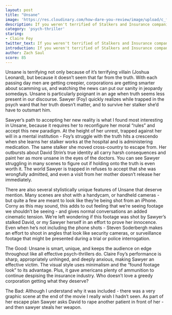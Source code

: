 ```yaml
---
layout: post
title: "Unsane"
image: 'https://res.cloudinary.com/how-dare-you-review/image/upload/c_fill,h_399,w_760/v1528958645/unsane.jpg'
description: If you weren't terrified of Stalkers and Insurance companies before... Unsane will scare you straight.       
category: 'psych-thriller'
staring: 
- Claire Foy
twitter_text: If you weren't terrified of Stalkers and Insurance companies before... Unsane will scare you straight.  
introduction: If you weren't terrified of Stalkers and Insurance companies before... Unsane will scare you straight.
author: Zach Saul
score: 85 
---
```


Unsane is terrifying not only because of it’s terrifying villain (Joshua Leonard), but because it doesn’t seem that far from the truth. With each passing day men are getting creepier, corporations are getting smarter about scamming us, and watching the news can put our sanity in jeopardy somedays. Unsane is particularly poignant in an age when truth seems less present in our discourse. Sawyer (Foy) quickly realizes while trapped in the psych ward that her truth doesn’t matter, and to survive her stalker she’d have to outsmart him. 

Sawyer’s path to accepting her new reality is what I found most interesting in Unsane, because it requires her to reconfigure her moral “rules” and accept this new paradigm. At the height of her unrest, trapped against her will in a mental institution - Foy’s struggle with the truth hits a crescendo when she learns her stalker works at the hospital and is administering medication. The same stalker she moved cross-country to escape from. Her outbursts about David Strin’s true identity all carry harsh consequences and paint her as more unsane in the eyes of the doctors. You can see Sawyer struggling in many scenes to figure out if holding onto the truth is even worth it. The world Sawyer is trapped in refuses to accept that she was wrongfully admitted, and even a visit from her mother doesn’t release her immediately.  

There are also several stylistically unique features of Unsane that deserve mention. Many scenes are shot with a handycam, or handheld cameras - but quite a few are meant to look like they’re being shot from an iPhone. Corny as this may sound, this adds to out feeling that we’re seeing footage we shouldn’t be seeing - and gives normal conversations an added cinematic tension. We’re left wondering if this footage was shot by Sawyer’s stalked David, or my Sawyer herself in an effort to prove her innocence. Even when he’s not including the phone shots - Steven Soderbergh makes an effort to shoot in angles that look like security cameras, or surveillance footage that might be presented during a trial or police interrogation.    

The Good: Unsane is smart, unique, and keeps the audience on edge throughout like all effective psych-thrillers do. Claire Foy’s performance is sharp, appropriately unhinged, and deeply anxious, making Sawyer an effective victim. The visual style uses minimalism and the “found footage look” to its advantage. Plus, it gave americans plenty of ammunition to continue despising the insurance industry. Who doesn’t love a greedy corporation getting what they deserve? 

The Bad: Although I understand why it was included - there was a very graphic scene at the end of the movie I really wish I hadn’t seen. As part of her escape plan Sawyer asks David to rape another patient in front of her - and then sawyer steals her weapon. 